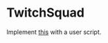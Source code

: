 ﻿# TwitchSquad

Implement [this](https://github.com/FrankerFaceZ/FrankerFaceZ/issues/806) with a user script.
